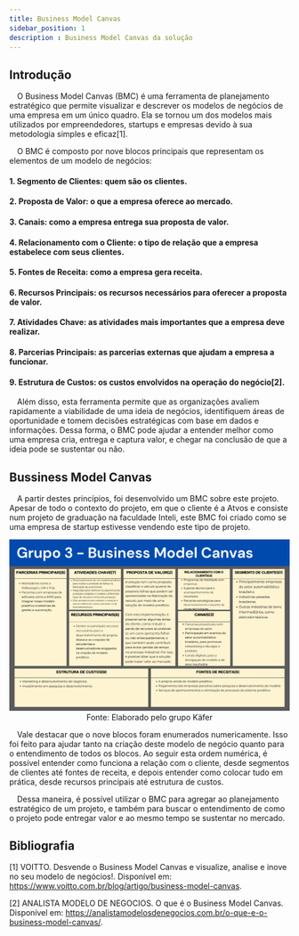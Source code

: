 ```yaml
---
title: Business Model Canvas
sidebar_position: 1
description : Business Model Canvas da solução
---
```


## Introdução

&emsp;O Business Model Canvas (BMC) é uma ferramenta de planejamento estratégico que permite visualizar e descrever os modelos de negócios de uma empresa em um único quadro. Ela se tornou um dos modelos mais utilizados por empreendedores, startups e empresas devido à sua metodologia simples e eficaz[1].

&emsp;O BMC é composto por nove blocos principais que representam os elementos de um modelo de negócios:

#### 1. Segmento de Clientes: quem são os clientes.
#### 2. Proposta de Valor: o que a empresa oferece ao mercado.
#### 3. Canais: como a empresa entrega sua proposta de valor.
#### 4. Relacionamento com o Cliente: o tipo de relação que a empresa estabelece com seus clientes.
#### 5. Fontes de Receita: como a empresa gera receita.
#### 6. Recursos Principais: os recursos necessários para oferecer a proposta de valor.
#### 7. Atividades Chave: as atividades mais importantes que a empresa deve realizar.
#### 8. Parcerias Principais: as parcerias externas que ajudam a empresa a funcionar.
#### 9. Estrutura de Custos: os custos envolvidos na operação do negócio[2].

&emsp;Além disso, esta ferramenta permite que as organizações avaliem rapidamente a viabilidade de uma ideia de negócios, identifiquem áreas de oportunidade e tomem decisões estratégicas com base em dados e informações. Dessa forma, o BMC pode ajudar a entender melhor como uma empresa cria, entrega e captura valor, e chegar na conclusão de que a ideia pode se sustentar ou não.

## Bussiness Model Canvas

&emsp;A partir destes princípios, foi desenvolvido um BMC sobre este projeto. Apesar de todo o contexto do projeto, em que o cliente é a Atvos e consiste num projeto de graduação na faculdade Inteli, este BMC foi criado como se uma empresa de startup estivesse vendendo este tipo de projeto. 

<div align="center"> 

![Business Model Canvas](../../../../static/img/sprint1/bmcKafer.png)
Fonte: Elaborado pelo grupo Käfer
</div>

&emsp;Vale destacar que o nove blocos foram enumerados numericamente. Isso foi feito para ajudar tanto na criação deste modelo de negócio quanto para o entendimento de todos os blocos. Ao seguir esta ordem numérica, é possível entender como funciona a relação com o cliente, desde segmentos de clientes até fontes de receita, e depois entender como colocar tudo em prática, desde recursos principais até estrutura de custos.

&emsp;Dessa maneira, é possível utilizar o BMC para agregar ao planejamento estratégico de um projeto, e também para buscar o entendimento de como o projeto pode entregar valor e ao mesmo tempo se sustentar no mercado.

## Bibliografia

[1] VOITTO. Desvende o Business Model Canvas e visualize, analise e inove no seu modelo de negócios!. Disponível em: https://www.voitto.com.br/blog/artigo/business-model-canvas.

[2] ANALISTA MODELO DE NEGOCIOS. O que é o Business Model Canvas. Disponível em: https://analistamodelosdenegocios.com.br/o-que-e-o-business-model-canvas/.